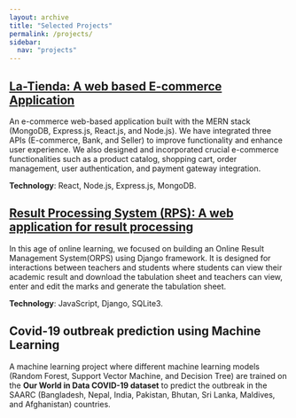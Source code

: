 ```yaml
---
layout: archive
title: "Selected Projects"
permalink: /projects/
sidebar:
  nav: "projects"
---
```


## [La-Tienda: A web based E-commerce Application](https://github.com/baizidjilani/La-Tienda)
An e-commerce web-based application built with the MERN stack (MongoDB, Express.js, React.js, and Node.js). 
We have integrated three APIs (E-commerce, Bank, and Seller) to improve functionality and enhance user experience. 
We also designed and incorporated crucial e-commerce functionalities such as a product catalog, shopping cart, 
order management, user authentication, and payment gateway integration.

**Technology**: React, Node.js, Express.js, MongoDB.


## [Result Processing System (RPS): A web application for result processing](https://github.com/baizidjilani/RMSystem)
In this age of online learning, we focused on building an Online Result Management System(ORPS) using Django framework. 
It is designed for interactions between teachers and students where students can view their academic result and download 
the tabulation sheet and teachers can view, enter and edit the marks and generate the tabulation sheet.

**Technology**: JavaScript, Django, SQLite3.

## Covid-19 outbreak prediction using Machine Learning
A machine learning project where different machine learning models (Random Forest, Support Vector Machine, and Decision Tree) are trained on the 
**Our World in Data COVID-19 dataset** to predict the outbreak in the SAARC (Bangladesh, Nepal, India, Pakistan, Bhutan, Sri Lanka, Maldives, and Afghanistan) 
countries. 
